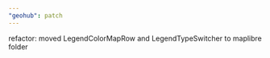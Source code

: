 ```yaml
---
"geohub": patch
---
```


refactor: moved LegendColorMapRow and LegendTypeSwitcher to maplibre folder

